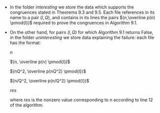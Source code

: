 - In the folder _interesting_ we store the data which supports the congruences
  stated in Theorems 9.3 and 9.5. Each file references in its name to a pair
  $(l,Q)$, and contains in its lines the pairs $(n,\overline p(n) \pmod{l})$
  required to prove the congruences in Algorithm 9.1.

- On the other hand, for pairs $(l,Q)$ for which Algorithm 9.1 returns False, in
  the folder _uninteresting_ we store data explaining the failure: each file has
  the format:

  $n$

  $(n, \overline p(n) \pmod{l})$

  $(nQ^2, \overline p(nQ^2) \pmod{l})$

  $(n/Q^2, \overline p(n/Q^2) \pmod{l})$

  $res$

  where $res$ is the nonzero value corresponding to $n$ according to line 12 of
  the algorithm.
